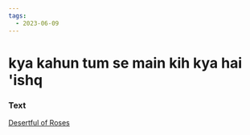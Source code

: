 ```yaml
---
tags:
  - 2023-06-09
---
```

# kya kahun tum se main kih kya hai 'ishq

### Text
[Desertful of Roses](http://www.columbia.edu/itc/mealac/pritchett/00garden/08c/0837/index_0837.html)

